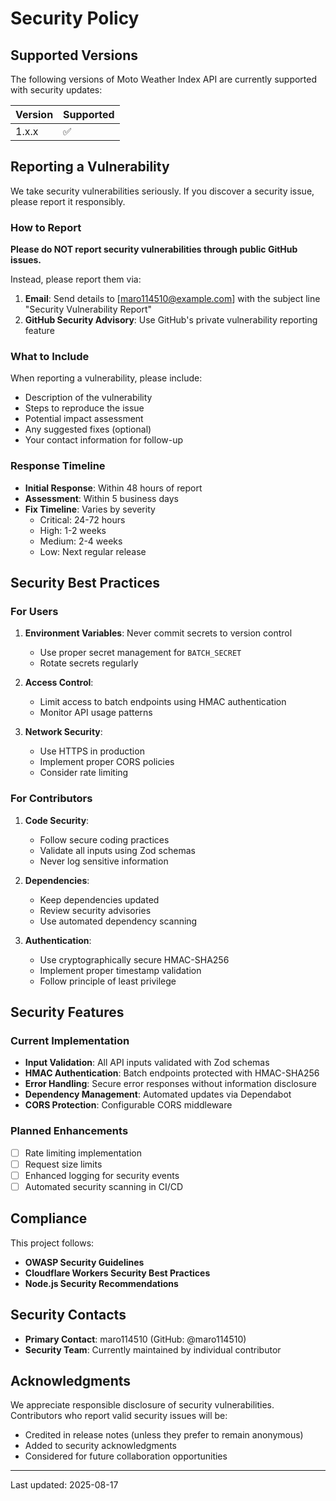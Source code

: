 # Security Policy

## Supported Versions

The following versions of Moto Weather Index API are currently supported with security updates:

| Version | Supported          |
| ------- | ------------------ |
| 1.x.x   | :white_check_mark: |

## Reporting a Vulnerability

We take security vulnerabilities seriously. If you discover a security issue, please report it responsibly.

### How to Report

**Please do NOT report security vulnerabilities through public GitHub issues.**

Instead, please report them via:

1. **Email**: Send details to [maro114510@example.com] with the subject line "Security Vulnerability Report"
2. **GitHub Security Advisory**: Use GitHub's private vulnerability reporting feature

### What to Include

When reporting a vulnerability, please include:

- Description of the vulnerability
- Steps to reproduce the issue
- Potential impact assessment
- Any suggested fixes (optional)
- Your contact information for follow-up

### Response Timeline

- **Initial Response**: Within 48 hours of report
- **Assessment**: Within 5 business days
- **Fix Timeline**: Varies by severity
  - Critical: 24-72 hours
  - High: 1-2 weeks
  - Medium: 2-4 weeks
  - Low: Next regular release

## Security Best Practices

### For Users

1. **Environment Variables**: Never commit secrets to version control
   - Use proper secret management for `BATCH_SECRET`
   - Rotate secrets regularly

2. **Access Control**: 
   - Limit access to batch endpoints using HMAC authentication
   - Monitor API usage patterns

3. **Network Security**:
   - Use HTTPS in production
   - Implement proper CORS policies
   - Consider rate limiting

### For Contributors

1. **Code Security**:
   - Follow secure coding practices
   - Validate all inputs using Zod schemas
   - Never log sensitive information

2. **Dependencies**:
   - Keep dependencies updated
   - Review security advisories
   - Use automated dependency scanning

3. **Authentication**:
   - Use cryptographically secure HMAC-SHA256
   - Implement proper timestamp validation
   - Follow principle of least privilege

## Security Features

### Current Implementation

- **Input Validation**: All API inputs validated with Zod schemas
- **HMAC Authentication**: Batch endpoints protected with HMAC-SHA256
- **Error Handling**: Secure error responses without information disclosure
- **Dependency Management**: Automated updates via Dependabot
- **CORS Protection**: Configurable CORS middleware

### Planned Enhancements

- [ ] Rate limiting implementation
- [ ] Request size limits
- [ ] Enhanced logging for security events
- [ ] Automated security scanning in CI/CD

## Compliance

This project follows:

- **OWASP Security Guidelines**
- **Cloudflare Workers Security Best Practices**
- **Node.js Security Recommendations**

## Security Contacts

- **Primary Contact**: maro114510 (GitHub: @maro114510)
- **Security Team**: Currently maintained by individual contributor

## Acknowledgments

We appreciate responsible disclosure of security vulnerabilities. Contributors who report valid security issues will be:

- Credited in release notes (unless they prefer to remain anonymous)
- Added to security acknowledgments
- Considered for future collaboration opportunities

---

Last updated: 2025-08-17